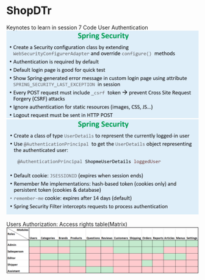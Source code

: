 # ShopDTr
Keynotes to learn in session 7 Code User Authentication
![img.png](img.png)
![img_1.png](img_1.png)

Users Authorization: Access rights table(Matrix)
![img_2.png](img_2.png)